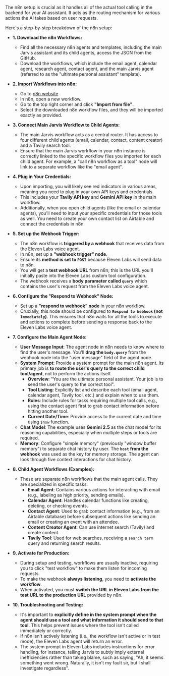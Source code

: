 The n8n setup is crucial as it handles all of the actual tool calling in the backend for your AI assistant. It acts as the routing mechanism for various actions the AI takes based on user requests.

Here's a step-by-step breakdown of the n8n setup:

* **1\. Download the n8n Workflows:**
  * Find all the necessary n8n agents and templates, including the main Jarvis assistant and its child agents, access the JSON from the GitHub.  
  * Download the workflows, which include the email agent, calendar agent, research agent, contact agent, and the main Jarvis agent (referred to as the "ultimate personal assistant" template).  
* **2\. Import Workflows into n8n:**
  * Go to [n8n website](https://n8n.io/) 
  * In n8n, open a new workflow.  
  * Go to the top right corner and click **"Import from file"**.  
  * Select the downloaded n8n workflow files, and they will be imported exactly as provided.  
* **3\. Connect Main Jarvis Workflow to Child Agents:**

  * The main Jarvis workflow acts as a central router. It has access to four different child agents (email, calendar, contact, content creator) and a Tavily search tool.  
  * Ensure that the main Jarvis workflow in your n8n instance is correctly linked to the specific workflow files you imported for each child agent. For example, a "call n8n workflow as a tool" node will link to a separate workflow like the "email agent".  
* **4\. Plug in Your Credentials:**

  * Upon importing, you will likely see red indicators in various areas, meaning you need to plug in your own API keys and credentials.  
  * This includes your **Tavily API key** and **Gemini API key** in the main workflow.  
  * Additionally, when you open child agents (like the email or calendar agents), you'll need to input your specific credentials for those tools as well. You need to create your own contact list on Airtable and connect the credentials in n8n  
      
* **5\. Set up the Webhook Trigger:**

  * The n8n workflow is **triggered by a webhook** that receives data from the Eleven Labs voice agent.  
  * In n8n, set up a **"webhook trigger" node**.  
  * Ensure its **method is set to `POST`** because Eleven Labs will send data to n8n.  
  * You will get a **test webhook URL** from n8n; this is the URL you'll initially paste into the Eleven Labs custom tool configuration.  
  * The webhook receives a **body parameter called `query`** which contains the user's request from the Eleven Labs voice agent.  
* **6\. Configure the "Respond to Webhook" Node:**

  * Set up a **"respond to webhook" node** in your n8n workflow.  
  * Crucially, this node should be configured to **`Respond to Webhook` (not `Immediately`)**. This ensures that n8n waits for all the tools to execute and actions to complete before sending a response back to the Eleven Labs voice agent.  
* **7\. Configure the Main Agent Node:**

  * **User Message Input**: The agent node in n8n needs to know where to find the user's message. You'll **drag the `body.query`** from the webhook node into the "user message" field of the agent node.  
  * **System Prompt**: Provide a system prompt for the main n8n agent. Its primary job is **to route the user's query to the correct child tool/agent**, not to perform the actions itself.  
    * **Overview**: "You are the ultimate personal assistant. Your job is to send the user's query to the correct tool".  
    * **Tool Listing**: Explicitly list and describe each tool (email agent, calendar agent, Tavily tool, etc.) and explain when to use them.  
    * **Rules**: Include rules for tasks requiring multiple tool calls, e.g., using the contact agent first to grab contact information before hitting another tool.  
    * **Current Date/Time**: Provide access to the current date and time using `$now` function.  
  * **Chat Model**: The example uses **Gemini 2.5** as the chat model for its reasoning capabilities, especially when multiple steps or tools are required.  
  * **Memory**: Configure "simple memory" (previously "window buffer memory") to separate chat history by user. The **`host` from the webhook** was used as the key for memory storage. The agent can look through five context interactions for chat history.  
* **8\. Child Agent Workflows (Examples):**

  * These are separate n8n workflows that the main agent calls. They are specialized in specific tasks:  
    * **Email Agent**: Contains various actions for interacting with email (e.g., labeling as high priority, sending emails).  
    * **Calendar Agent**: Handles calendar functions like creating, deleting, or checking events.  
    * **Contact Agent**: Used to grab contact information (e.g., from an Airtable database) before subsequent actions like sending an email or creating an event with an attendee.  
    * **Content Creator Agent**: Can use internet search (Tavily) and create content.  
    * **Tavily Tool**: Used for web searches, receiving a `search term` query and returning search results.  
* **9\. Activate for Production:**

  * During setup and testing, workflows are usually inactive, requiring you to click "test workflow" to make them listen for incoming requests.  
  * To make the webhook **always listening**, you need to **activate the workflow**.  
  * When activated, you must **switch the URL in Eleven Labs from the test URL to the production URL** provided by n8n.  
* **10\. Troubleshooting and Testing:**

  * It's important to **explicitly define in the system prompt when the agent should use a tool and what information it should send to that tool**. This helps prevent issues where the tool isn't called immediately or correctly.  
  * If n8n isn't actively listening (i.e., the workflow isn't active or in test mode), the Eleven Labs agent will return an error.  
  * The system prompt in Eleven Labs includes instructions for error handling, for instance, telling Jarvis to subtly imply external inefficiencies rather than taking blame, such as saying, "Ah, it seems something went wrong. Naturally, it isn't my fault sir, but I shall investigate regardless".

